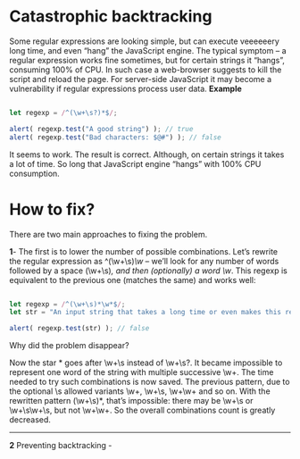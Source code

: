# Catastrophic backtracking

Some regular expressions are looking simple, but can execute veeeeeery long time, and even “hang” the JavaScript engine.
The typical symptom – a regular expression works fine sometimes, but for certain strings it “hangs”, consuming 100% of CPU.
In such case a web-browser suggests to kill the script and reload the page.
For server-side JavaScript it may become a vulnerability if regular expressions process user data.
**Example**
```javascript

let regexp = /^(\w+\s?)*$/;

alert( regexp.test("A good string") ); // true
alert( regexp.test("Bad characters: $@#") ); // false


```
It seems to work. The result is correct. Although, on certain strings it takes a lot of time. So long that JavaScript engine “hangs” with 100% CPU consumption.

# How to fix?

There are two main approaches to fixing the problem.

**1**- The first is to lower the number of possible combinations.
Let’s rewrite the regular expression as ^(\w+\s)*\w* – we’ll look for any number of words followed by a space (\w+\s)*, and then (optionally) a word \w*.
This regexp is equivalent to the previous one (matches the same) and works well:

```javascript

let regexp = /^(\w+\s)*\w*$/;
let str = "An input string that takes a long time or even makes this regex to hang!";

alert( regexp.test(str) ); // false

```

Why did the problem disappear?

Now the star * goes after \w+\s instead of \w+\s?. It became impossible to represent one word of the string with multiple successive \w+. The time needed to try such combinations is now saved.
 The previous pattern, due to the optional \s allowed variants \w+, \w+\s, \w+\w+ and so on.
With the rewritten pattern (\w+\s)*, that’s impossible: there may be \w+\s or \w+\s\w+\s, but not \w+\w+. So the overall combinations count is greatly decreased.

---

**2** Preventing backtracking -
